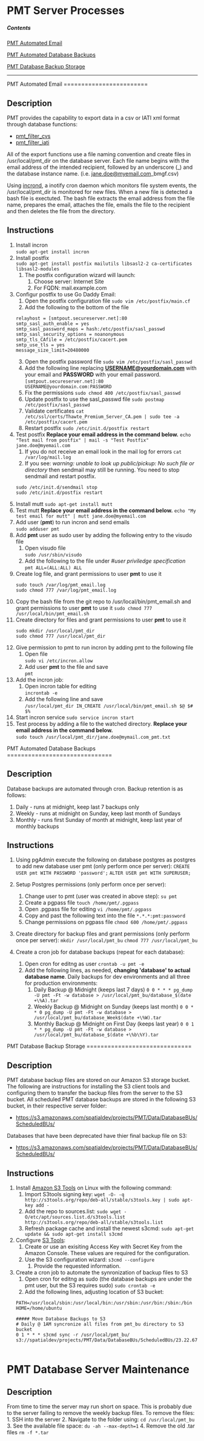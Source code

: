 PMT Server Processes
========================


##### Contents

[PMT Automated Email](#email)

[PMT Automated Database Backups](#backups)

[PMT Database Backup Storage](#S3)

* * * * *

<a name="email"/>
PMT Automated Email
========================

Description
-----------

PMT provides the capability to export data in a csv or IATI xml format through
database functions:

 * [pmt\_filter\_cvs](https://github.com/spatialdev/PMT-Database/tree/master/Documentation#pmt_filter_cvs)
 * [pmt\_filter\_iati](https://github.com/spatialdev/PMT-Database/tree/master/Documentation#pmt_filter_iati)

All of the export functions use a file naming convention and create files in /usr/local/pmt_dir on 
the database server. Each file name begins with the email address of the intended recipient, followed by an 
underscore (\_) and the database instance name. (i.e. jane.doe@myemail.com\_bmgf.csv)

Using [incrond](http://manpages.ubuntu.com/manpages/precise/man8/incrond.8.html), a inotify cron daemon
which monitors file system events, the /usr/local/pmt_dir is monitored for new files. When a new file
is detected a bash file is exectuted. The bash file extracts the email address from the file name, prepares
the email, attaches the file, emails the file to the recipient and then deletes the file from the directory.

Instructions
------------

1. Install incron  
```sudo apt-get install incron```  
2. Install postfix  
```sudo apt-get install postfix mailutils libsasl2-2 ca-certificates libsasl2-modules```
	1. The postfix configuration wizard will launch:
		1. Choose server: Internet Site
		2. For FQDN: mail.example.com
3. Configur postfix to use Go Daddy Email:
	1. Open the postfix configuration file
	```sudo vim /etc/postfix/main.cf```
	2. Add the following to the bottom of the file
	```
	relayhost = [smtpout.secureserver.net]:80
	smtp_sasl_auth_enable = yes
	smtp_sasl_password_maps = hash:/etc/postfix/sasl_passwd
	smtp_sasl_security_options = noanonymous
	smtp_tls_CAfile = /etc/postfix/cacert.pem
	smtp_use_tls = yes
	message_size_limit=20480000
 	```
	3. Open the postfix password file
	```sudo vim /etc/postfix/sasl_passwd```
	4. Add the following line replacing **USERNAME@yourdomain.com** with your email and **PASSWORD** with your email password.
	```[smtpout.secureserver.net]:80    USERNAME@yourdomain.com:PASSWORD```
	5. Fix the permissions
	```sudo chmod 400 /etc/postfix/sasl_passwd```
	6. Update postfix to use the sasl_passwd file
	```sudo postmap /etc/postfix/sasl_passwd```
	7. Validate certificates
	```cat /etc/ssl/certs/Thawte_Premium_Server_CA.pem | sudo tee -a /etc/postfix/cacert.pem```
	8. Restart postfix
	```sudo /etc/init.d/postfix restart```
3. Test postfix **Replace your email address in the command below.** 
```echo "Test mail from postfix" | mail -s "Test Postfix" jane.doe@myemail.com```
	1. If you do not receive an email look in the mail log for errors
	```cat /var/log/mail.log```
	2. If you see: _warning: unable to look up public/pickup: No such file or directory_ then sendmail may still be running. You need to stop sendmail and restart postfix.
	```
	sudo /etc/init.d/sendmail stop
	sudo /etc/init.d/postfix restart
	```
4. Install mutt
```sudo apt-get install mutt``` 
5. Test mutt **Replace your email address in the command below.** 
```echo "My test email for mutt" | mutt jane.doe@myemail.com```  
5. Add user (**pmt**) to run incron and send emails  
```sudo adduser pmt```  
6. Add **pmt** user as sudo user by adding the following entry to the visudo file
	1. Open visudo file  
    	```sudo /usr/sbin/visudo```  
	2. Add the following to the file under _#user priviledge specification_  
    	```pmt ALL=(ALL:ALL) ALL```  
7. Create log file, and grant permissions to user **pmt** to use it
	```
	sudo touch /var/log/pmt_email.log
	sudo chmod 777 /var/log/pmt_email.log
	```
8. Copy the bash file from the git repo to /usr/local/bin/pmt_email.sh and grant permissions to user **pmt** to use it
```sudo chmod 777 /usr/local/bin/pmt_email.sh```  
9. Create directory for files and grant permissions to user **pmt** to use it
	```
	sudo mkdir /usr/local/pmt_dir
	sudo chmod 777 /usr/local/pmt_dir
	```
10. Give permission to pmt to run incron by adding pmt to the following file
	1. Open file  
    	```sudo vi /etc/incron.allow```  
	2. Add user **pmt** to the file and save  
    	```pmt``` 
11. Add the incron job:  
	1. Open incron table for editing  
    	```incrontab -e	```  
	2. Add the following line and save  
    	```/usr/local/pmt_dir IN_CREATE /usr/local/bin/pmt_email.sh $@ $# $% ```  
12. Start incron service
```sudo service incron start```  
13. Test process by adding a file to the watched directory. **Replace your email address in the command below.**    
```sudo touch /usr/local/pmt_dir/jane.doe@mymail.com_pmt.txt```


<a name="backups"/>
PMT Automated Database Backups
==============================

Description
-----------

Database backups are automated through cron. Backup retention is as follows:

1. Daily - runs at midnight, keep last 7 backups only
2. Weekly - runs at midnight on Sunday, keep last month of Sundays
3. Monthly - runs first Sunday of month at midnight, keep last year of monthly backups

Instructions
------------

1. Using pgAdmin execute the following on database postgres as postgres to add new 
database user pmt (only perform once per server):
```CREATE USER pmt WITH PASSWORD 'password';```
```ALTER USER pmt WITH SUPERUSER;```	
2. Setup Postgres permissions (only perform once per server):
	1. Change user to pmt (user was created in above step):
	```su pmt```
	2. Create a pgpass file
	```touch /home/pmt/.pgpass```
	3. Open .pgpass file for editing
    	```vi /home/pmt/.pgpass``` 
	4. Copy and past the following text into the file
	``` *.*.*:pmt:password ```
	5. Change permissions on pgpass file
	```chmod 600 /home/pmt/.pgpass```

2. Create directory for backup files and grant permissions (only perform once per server):
	```mkdir /usr/local/pmt_bu```
	```chmod 777 /usr/local/pmt_bu```
3. Create a cron job for database backups (repeat for each database):
	1. Open cron for editng as user
	```crontab -u pmt -e```
	2. Add the following lines, as needed, **changing 'database' to actual database name**. 
	Daily backups for dev environments and all three for production environments:
		1. Daily Backup @ Midnight (keeps last 7 days)
		```0 0 * * * pg_dump -U pmt -Ft -w database > /usr/local/pmt_bu/database_$(date +\%A).tar```
		2. Weekly Backup @ Midnight on Sunday (keeps last month)
		```0 0 * * 0 pg_dump -U pmt -Ft -w database > /usr/local/pmt_bu/database_Week$(date +\%W).tar```
		3. Monthly Backup @ Midnight on First Day (keeps last year)
		```0 0 1 * * pg_dump -U pmt -Ft -w database > /usr/local/pmt_bu/database_$(date +\%b\%Y).tar```

<a name="S3"/>
PMT Database Backup Storage
==============================

Description
------------
PMT database backup files are stored on our Amazon S3 storage bucket. The following are instructions for installing
the S3 client tools and configuring them to transfer the backup files from the server to the S3 bucket. All scheduled
PMT database backups are stored in the following S3 bucket, in their respective server folder:

* https://s3.amazonaws.com/spatialdev/projects/PMT/Data/DatabaseBUs/ScheduledBUs/<database server ip>

Databases that have been deprecated have thier final backup file on S3:

* https://s3.amazonaws.com/spatialdev/projects/PMT/Data/DatabaseBUs/ScheduledBUs/<database server ip>

Instructions
------------
1. Install [Amazon S3 Tools](http://s3tools.org/repositories) on Linux with the following command:
	1. Import S3tools signing key: 
	```wget -O- -q http://s3tools.org/repo/deb-all/stable/s3tools.key | sudo apt-key add -```
	2. Add the repo to sources.list: 
	```sudo wget -O/etc/apt/sources.list.d/s3tools.list http://s3tools.org/repo/deb-all/stable/s3tools.list```
	3. Refresh package cache and install the newest s3cmd: 
	```sudo apt-get update && sudo apt-get install s3cmd```
2. Configure [S3 Tools](http://s3tools.org/usage):
	1. Create or use an exisiting Access Key with Secret Key from the Amazon Console. These values are 
required for the configuration.
	2. Use the S3 configuration wizard:
	```s3cmd --configure```
		1. Provide the requested information.
3. Create a cron job to automate the synronization of backup files to S3
	1. Open cron for editng as sudo (the database backups are under the pmt user, but the S3 requires sudo)
	```sudo crontab -e```
	2. Add the following lines, adjusting location of S3 bucket:
	```
	PATH=/usr/local/sbin:/usr/local/bin:/usr/sbin:/usr/bin:/sbin:/bin
	HOME=/home/ubuntu

	##### Move Database Backups to S3
	# Daily @ 1AM syncronize all files from pmt_bu directory to S3 bucket
	0 1 * * * s3cmd sync -r /usr/local/pmt_bu/ s3://spatialdev/projects/PMT/Data/DatabaseBUs/ScheduledBUs/23.22.67.67/


PMT Database Server Maintenance
==============================	 

Description
------------
From time to time the server may run short on space. This is probably due to the server failing to remove the weekly backup files. 
To remove the files:
	1. SSH into the server
	2. Navigate to the folder using:
	```cd /usr/local/pmt_bu```
	3. See the available file space:
	```du -ah --max-depth=1```
	4. Remove the old .tar files
	``rm -f *.tar``
	


